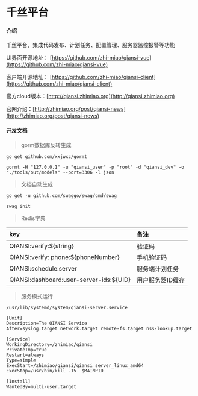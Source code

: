 # 千丝平台

#### 介绍

千丝平台，集成代码发布、计划任务、配置管理、服务器监控报警等功能

UI界面开源地址： [https://github.com/zhi-miao/qiansi-vue](https://github.com/zhi-miao/qiansi-vue)

客户端开源地址： [https://github.com/zhi-miao/qiansi-client](https://github.com/zhi-miao/qiansi-client)

官方cloud版本：[http://qiansi.zhimiao.org](http://qiansi.zhimiao.org)

官网介绍：[http://zhimiao.org/post/qiansi-news](http://zhimiao.org/post/qiansi-news)

#### 开发文档

> gorm数据库反转生成

```
go get github.com/xxjwxc/gormt

gormt -H "127.0.0.1" -u "qiansi_user" -p "root" -d "qiansi_dev" -o "./tools/out/models" --port=3306 -l json

```

> 文档自动生成

```
go get -u github.com/swaggo/swag/cmd/swag

swag init
```

> Redis字典

| key | 备注 |
|:------|:-------|
| QIANSI:verify:${string} | 验证码 |
| QIANSI:verify: phone:${phoneNumber} | 手机验证码 |
| QIANSI:schedule:server | 服务端计划任务 |
| QIANSI:dashboard:user-server-ids:${UID} | 用户服务器ID缓存 |

> 服务模式运行

`/usr/lib/systemd/system/qiansi-server.service`

```shell script
[Unit]
Description=The QIANSI Service
After=syslog.target network.target remote-fs.target nss-lookup.target

[Service]
WorkingDirectory=/zhimiao/qiansi
PrivateTmp=true
Restart=always
Type=simple
ExecStart=/zhimiao/qiansi/qiansi_server_linux_amd64
ExecStop=/usr/bin/kill -15  $MAINPID

[Install]
WantedBy=multi-user.target
```
